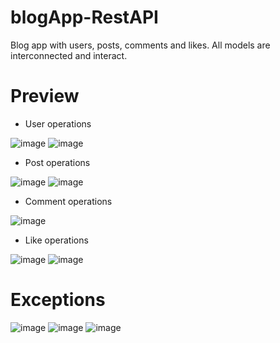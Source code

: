 # blogApp-RestAPI
 Blog app with users, posts, comments and likes. All models are interconnected and interact.

 # Preview
- User operations

![image](https://github.com/user-attachments/assets/a8a09b5a-94e5-4e8b-ade1-f8bac036179c)
![image](https://github.com/user-attachments/assets/4d66e2d6-0960-47fc-b13c-b38e7c5d6398)


- Post operations

![image](https://github.com/user-attachments/assets/441e6a13-492a-4ef0-b976-0d3581c3b2ff)
![image](https://github.com/user-attachments/assets/40fd4bb3-1add-4d2f-9ec0-8ff357b93482)


- Comment operations

![image](https://github.com/user-attachments/assets/3fc2acf3-7364-4b43-bff1-a34a512528e7)


- Like operations

![image](https://github.com/user-attachments/assets/5c12f27f-108f-42d5-b0b7-870712f5082a)
![image](https://github.com/user-attachments/assets/f9352ad7-c895-49e9-836a-78ecace5cc81)


# Exceptions

![image](https://github.com/user-attachments/assets/5db2353d-f1c6-40f9-a8d0-f46aff37e883)
![image](https://github.com/user-attachments/assets/89a12d46-acdb-4154-90c4-5ac832e6f09c)
![image](https://github.com/user-attachments/assets/4a4a887c-c8be-49ae-91b7-7332972710b5)











